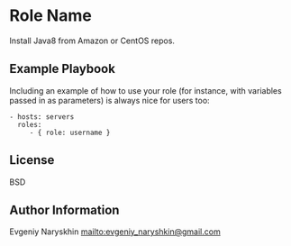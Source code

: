 Role Name
=========

Install Java8 from Amazon or CentOS repos.


Example Playbook
----------------

Including an example of how to use your role (for instance, with variables passed in as parameters) is always nice for users too:

    - hosts: servers
      roles:
         - { role: username }

License
-------

BSD

Author Information
------------------

Evgeniy Naryskhin <mailto:evgeniy_naryshkin@gmail.com>
